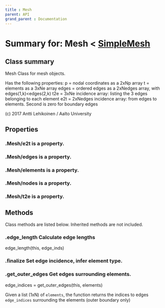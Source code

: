```yaml
---
title : Mesh
parent: API
grand_parent : Documentation
---
```

# Summary for: **Mesh**  < [SimpleMesh](SimpleMesh.html)

## Class summary

Mesh Class for mesh objects.

Has the following properties:
p = nodal coordinates as a 2xNp array
t = elements as a 3xNe array
edges = ordered edges as a 2xNedges array, with edges(1,k)<edges(2,k)
t2e = 3xNe incidence array: listing the 3 edges belonging to each element
e2t = 2xNedges incidence array: from edges to elements. Second is zero for boundary edges

(c) 2017 Antti Lehikoinen / Aalto University

## Properties

### .Mesh/**e2t** is a property.

### .Mesh/**edges** is a property.

### .Mesh/**elements** is a property.

### .Mesh/**nodes** is a property.

### .Mesh/**t2e** is a property.


## Methods

Class methods are listed below. Inherited methods are not included.

### .**edge_length** Calculate edge lengths

edge_length(this, edge_inds)

### .**finalize** Set edge incidence, infer element type.

### .**get_outer_edges** Get edges surrounding elements.

edge_indices = get_outer_edges(this, elements)

Given a list (1xN) of `elements`, the function returns the indices to
edges `edge_indices` surrounding the elements (outer boundary only)



